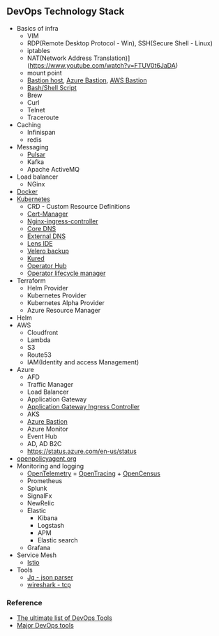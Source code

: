 ## DevOps Technology Stack

- Basics of infra
  - VIM
  - RDP(Remote Desktop Protocol - Win), SSH(Secure Shell - Linux)
  - iptables
  - NAT(Network Address Translation)](https://www.youtube.com/watch?v=FTUV0t6JaDA)
  - mount point
  - [Bastion host](https://en.wikipedia.org/wiki/Bastion_host), [Azure Bastion](https://azure.microsoft.com/en-in/services/azure-bastion/), [AWS Bastion](https://aws.amazon.com/quickstart/architecture/linux-bastion/)
  - [Bash/Shell Script](./Basic/bash.md)
  - Brew
  - Curl
  - Telnet
  - Traceroute
- Caching
  - Infinispan
  - redis
- Messaging
  - [Pulsar](./Pulsar.md)
  - Kafka
  - Apache ActiveMQ
- Load balancer
  - NGinx
- [Docker](./Docker)
- [Kubernetes](./Kubernetes)
  - CRD - Custom Resource Definitions
  - [Cert-Manager](https://cert-manager.io/docs/)
  - [Nginx-ingress-controller](https://kubernetes.github.io/ingress-nginx/)
  - [Core DNS](https://coredns.io/)
  - [External DNS](https://github.com/kubernetes-sigs/external-dns)
  - [Lens IDE](https://github.com/lensapp/lens)
  - [Velero backup](https://velero.io)
  - [Kured](https://github.com/weaveworks/kured)
  - [Operator Hub](https://operatorhub.io)
  - [Operator lifecycle manager](https://github.com/operator-framework/operator-lifecycle-manager)
- Terraform
  - Helm Provider
  - Kubernetes Provider
  - Kubernetes Alpha Provider
  - Azure Resource Manager
- Helm
- AWS
  - Cloudfront
  - Lambda
  - S3
  - Route53
  - IAM(Identity and access Management)
- Azure
  - AFD
  - Traffic Manager
  - Load Balancer
  - Application Gateway
  - [Application Gateway Ingress Controller](https://github.com/Azure/application-gateway-kubernetes-ingress)
  - AKS
  - [Azure Bastion](https://docs.microsoft.com/en-gb/azure/bastion/bastion-create-host-portal)
  - Azure Monitor
  - Event Hub
  - AD, AD B2C
  - https://status.azure.com/en-us/status
- [openpolicyagent.org](https://www.openpolicyagent.org)
- Monitoring and logging
  - [OpenTelemetry](https://opentelemetry.io/) = [OpenTracing](https://opentracing.io/) + [OpenCensus](https://opencensus.io/)
  - Prometheus
  - Splunk
  - SignalFx
  - NewRelic
  - Elastic
    - Kibana
    - Logstash
    - APM
    - Elastic search
  - Grafana
- Service Mesh
  - [Istio](https://istio.io/)
- Tools 
  - [Jq - json parser](https://stedolan.github.io/jq/)
  - [wireshark - tcp](https://www.wireshark.org/)
### Reference

- [The ultimate list of DevOps Tools](https://xebialabs.com/the-ultimate-devops-tool-chest/)
- [Major DevOps tools](https://about.gitlab.com/devops-tools/)
